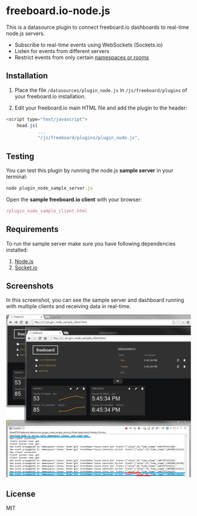 freeboard.io-node.js
=========

This is a datasource plugin to connect freeboard.io dashboards to real-time node.js servers.

  - Subscribe to real-time events using WebSockets (Sockets.io)
  - Listen for events from different servers
  - Restrict events from only certain [namespaces or rooms](http://socket.io/docs/rooms-and-namespaces/)

Installation
--------------

1. Place the file ```/datasources/plugin_node.js``` in  ```/js/freeboard/plugins``` of your freeboard.io installation.

2. Edit your freeboard.io main HTML file and add the plugin to the header:

```js
<script type="text/javascript">
	head.js(
			...
			"/js/freeboard/plugins/plugin_node.js",
```

Testing
--------------

You can test this plugin by running the node.js **sample server** in your terminal:

```js
node plugin_node_sample_server.js
```

Open the **sample freeboard.io client** with your browser:

```js
/plugin_node_sample_client.html
```

Requirements
--------------

To run the sample server make sure you have following dependencies installed:

1. [Node.js](http://nodejs.org)
2. [Socket.io](http://socket.io)


Screenshots
--------------

In this screenshot, you can see the sample server and dashboard running with multiple clients and receiving data in real-time.

![Image](plugin_node_sample_example.png)

License
----

MIT
